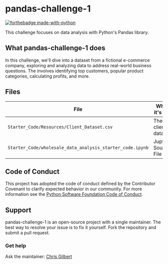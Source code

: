 # pandas-challenge-1
[![forthebadge made-with-python](http://ForTheBadge.com/images/badges/made-with-python.svg)](https://www.python.org/)

This challenge focuses on data analysis with Python's Pandas library.

## What pandas-challenge-1 does

In this challenge, we'll dive into a dataset from a fictional e-commerce company, exploring and analyzing data to address real-world business questions. The involves identifying top customers, popular product categories, calculating profits, and more.

## Files

| File                                                         | What it's For                         
|--------------------------------------------------------------|------------------------------|
| `Starter_Code/Resources/Client_Dataset.csv`                  | The client dataset           |
| `Starter_Code/wholesale_data_analysis_starter_code.ipynb`    | Jupyter Source File          |


## Code of Conduct

This project has adopted the code of conduct defined by the Contributor Covenant to clarify expected behavior in our community.
For more information see the [Python Software Foundation Code of Conduct](https://policies.python.org/python.org/code-of-conduct/).


## Support

pandas-challenge-1 is an open-source project with a single maintainer. The best way to resolve your issue is to fix it yourself. Fork the repository and submit a pull request. 

### Get help

Ask the maintainer: [Chris Gilbert][1]

[1]: https://github.com/xraySMULu